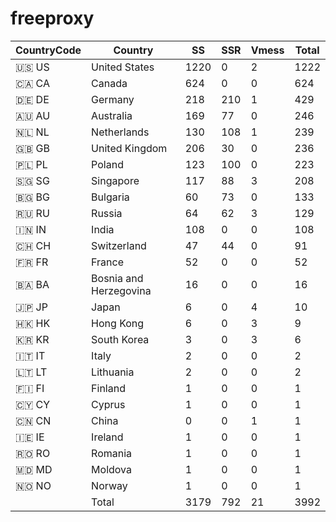 # freeproxy

|CountryCode|Country|SS|SSR|Vmess|Total|
|  ----  | ----  |  ----  | ----  |  ----  | ----  |
|🇺🇸 US|United States|1220|0|2|1222|
|🇨🇦 CA|Canada|624|0|0|624|
|🇩🇪 DE|Germany|218|210|1|429|
|🇦🇺 AU|Australia|169|77|0|246|
|🇳🇱 NL|Netherlands|130|108|1|239|
|🇬🇧 GB|United Kingdom|206|30|0|236|
|🇵🇱 PL|Poland|123|100|0|223|
|🇸🇬 SG|Singapore|117|88|3|208|
|🇧🇬 BG|Bulgaria|60|73|0|133|
|🇷🇺 RU|Russia|64|62|3|129|
|🇮🇳 IN|India|108|0|0|108|
|🇨🇭 CH|Switzerland|47|44|0|91|
|🇫🇷 FR|France|52|0|0|52|
|🇧🇦 BA|Bosnia and Herzegovina|16|0|0|16|
|🇯🇵 JP|Japan|6|0|4|10|
|🇭🇰 HK|Hong Kong|6|0|3|9|
|🇰🇷 KR|South Korea|3|0|3|6|
|🇮🇹 IT|Italy|2|0|0|2|
|🇱🇹 LT|Lithuania|2|0|0|2|
|🇫🇮 FI|Finland|1|0|0|1|
|🇨🇾 CY|Cyprus|1|0|0|1|
|🇨🇳 CN|China|0|0|1|1|
|🇮🇪 IE|Ireland|1|0|0|1|
|🇷🇴 RO|Romania|1|0|0|1|
|🇲🇩 MD|Moldova|1|0|0|1|
|🇳🇴 NO|Norway|1|0|0|1|
||Total|3179|792|21|3992|
